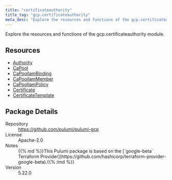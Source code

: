 ```yaml
---
title: "certificateauthority"
title_tag: "gcp.certificateauthority"
meta_desc: "Explore the resources and functions of the gcp.certificateauthority module."
---
```


<!-- WARNING: this file was generated by Pulumi Docs Generator. -->
<!-- Do not edit by hand unless you're certain you know what you are doing! -->

Explore the resources and functions of the gcp.certificateauthority module.

<h2 id="resources">Resources</h2>
<ul class="api">
    <li><a href="authority" title="Authority"><span class="symbol resource"></span>Authority</a></li>
    <li><a href="capool" title="CaPool"><span class="symbol resource"></span>CaPool</a></li>
    <li><a href="capooliambinding" title="CaPoolIamBinding"><span class="symbol resource"></span>CaPoolIamBinding</a></li>
    <li><a href="capooliammember" title="CaPoolIamMember"><span class="symbol resource"></span>CaPoolIamMember</a></li>
    <li><a href="capooliampolicy" title="CaPoolIamPolicy"><span class="symbol resource"></span>CaPoolIamPolicy</a></li>
    <li><a href="certificate" title="Certificate"><span class="symbol resource"></span>Certificate</a></li>
    <li><a href="certificatetemplate" title="CertificateTemplate"><span class="symbol resource"></span>CertificateTemplate</a></li>
</ul>

<h2 id="package-details">Package Details</h2>
<dl class="package-details">
	<dt>Repository</dt>
	<dd><a href="https://github.com/pulumi/pulumi-gcp">https://github.com/pulumi/pulumi-gcp</a></dd>
	<dt>License</dt>
	<dd>Apache-2.0</dd>
	<dt>Notes</dt>
	<dd>{{% md %}}This Pulumi package is based on the [`google-beta` Terraform Provider](https://github.com/hashicorp/terraform-provider-google-beta).{{% /md %}}</dd>
	<dt>Version</dt>
	<dd>5.22.0</dd>
</dl>

